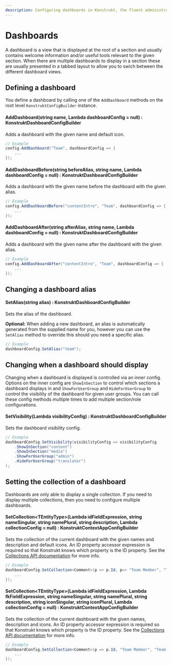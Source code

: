 ```yaml
---
description: Configuring dashboards in Konstrukt, the fluent administration panel builder for Umbraco.
---
```


# Dashboards

A dashboard is a view that is displayed at the root of a section and usually contains welcome information and/or useful tools relevant to the given section. When there are multiple dashboards to display in a section these are usually presented in a tabbed layout to allow you to swich between the different dashboard views.

## Defining a dashboard

You define a dashboard by calling one of the `AddDashboard` methods on the root level `KonstruktConfigBuilder` instance.

#### **AddDashboard(string name, Lambda dashboardConfig = null) : KonstruktDashboardConfigBuilder**

Adds a dashboard with the given name and default icon.

```csharp
// Example
config.AddDashboard("Team", dashboardConfig => {
    ...
});
```


#### **AddDashboardBefore(string beforeAlias, string name, Lambda dashboardConfig = null) : KonstruktDashboardConfigBuilder**

Adds a dashboard with the given name before the dashboard with the given alias.

```csharp
// Example
config.AddDashboardBefore("contentIntro", "Team", dashboardConfig => {
    ...
});
```

#### **AddDashboardAfter(string afterAlias, string name, Lambda dashboardConfig = null) : KonstruktDashboardConfigBuilder**

Adds a dashboard with the given name after the dashboard with the given alias.

```csharp
// Example
config.AddDashboardAfter("contentIntro", "Team", dashboardConfig => {
    ...
});
```

## Changing a dashboard alias

#### **SetAlias(string alias) : KonstruktDashboardConfigBuilder**

Sets the alias of the dashboard.

**Optional:** When adding a new dashboard, an alias is automatically generated from the supplied name for you, however you can use the `SetAlias` method to override this should you need a specific alias.

```csharp
// Example
dashboardConfig.SetAlias("team");
```

## Changing when a dashboard should display

Changing when a dashboard is displayed is controlled via an inner config. Options on the inner config are `ShowInSection` to control which sections a dashboard displays in and `ShowForUserGroup` and `HideForUserGroup` to control the visibility of the dashboard for given user groups. You can call these config methods multiple times to add multiple section/role configurations.

#### **SetVisibility(Lambda visibilityConfig) : KonstruktDashboardConfigBuilder**

Sets the dashboard visibility config. 

````csharp
// Example
dashboardConfig.SetVisibility(visibilityConfig => visibilityConfig
    .ShowInSection("content")
    .ShowInSection("media")
    .ShowForUserGroup("admin")
    .HideForUserGroup("translator")
);
````

## Setting the collection of a dashboard

Dashboards are only able to display a single collection. If you need to display multiple collections, then you need to configure multiple dashboards.

#### **SetCollection&lt;TEntityType&gt;(Lambda idFieldExpression, string nameSingular, string namePlural, string description, Lambda collectionConfig = null) : KonstruktContextAppConfigBuilder**

Sets the collection of the current dashboard with the given names and description and default icons. An ID property accessor expression is required so that Konstrukt knows which property is the ID property. See the [Collections API documentation](collections.md) for more info.

```csharp
// Example
dashboardConfig.SetCollection<Comment>(p => p.Id, p=> "Team Member", "Team Members", "A collection of team members", collectionConfig => {
    ...
});
```

#### **SetCollection&lt;TEntityType&gt;(Lambda idFieldExpression, Lambda fkFieldExpression, string nameSingular, string namePlural, string description, string iconSingular, string iconPlural, Lambda collectionConfig = null) : KonstruktContextAppConfigBuilder**

Sets the collection of the current dashboard with the given names, description and icons. An ID property accessor expression is required so that Konstrukt knows which property is the ID property. See the [Collections API documentation](collections.md) for more info.

```csharp
// Example
dashboardConfig.SetCollection<Comment>(p => p.Id, "Team Member", "Team Members", "A collection of team members", "icon-umm-user", "icon-umb-user", collectionConfig => {
    ...
});
```